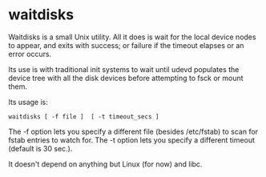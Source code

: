 waitdisks
=========

Waitdisks is a small Unix utility. All it does is wait for the local
device nodes to appear, and exits with success; or failure if the
timeout elapses or an error occurs.

Its use is with traditional init systems to wait until udevd populates
the device tree with all the disk devices before attempting to fsck or
mount them.

Its usage is:

	waitdisks [ -f file ]  [ -t timeout_secs ]

The -f option lets you specify a different file (besides /etc/fstab)
to scan for fstab entries to watch for. The -t option lets you specify
a different timeout (default is 30 sec.).

It doesn't depend on anything but Linux (for now) and libc.
